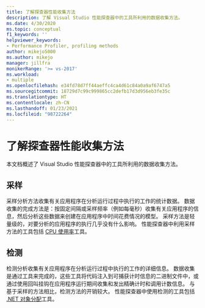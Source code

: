 ```yaml
---
title: 了解探查器性能收集方法
description: 了解 Visual Studio 性能探查器中的工具所利用的数据收集方法。
ms.date: 4/30/2020
ms.topic: conceptual
f1_keywords: ''
helpviewer_keywords:
- Performance Profiler, profiling methods
author: mikejo5000
ms.author: mikejo
manager: jillfra
monikerRange: '>= vs-2017'
ms.workload:
- multiple
ms.openlocfilehash: e34fd78d7ff44aeffc4ca4d61c84a0a9af6747a5
ms.sourcegitcommit: 18729d7c99c999865cc2defb17d3d956eb3fe35c
ms.translationtype: HT
ms.contentlocale: zh-CN
ms.lasthandoff: 01/23/2021
ms.locfileid: "98722264"
---
```

# <a name="understand-profiler-performance-collection-methods"></a>了解探查器性能收集方法

本文档概述了 Visual Studio 性能探查器中的工具所利用的数据收集方法。 

## <a name="sampling"></a>采样

采样分析方法收集有关应用程序在分析运行过程中执行的工作的统计数据。 数据收集的完成方法是：按固定间隔或采样频率（例如每毫秒）收集有关应用程序的信息，然后分析这些数据来创建在应用程序中时间花费情况的模型。 采样方法是轻量级的，对要分析的应用程序的执行几乎没有什么影响。 性能探查器中利用采样方法的工具包括 [CPU 使用率](../profiling/cpu-usage.md)工具。

## <a name="instrumentation"></a>检测

检测分析收集有关应用程序在分析运行过程中执行的工作的详细信息。 数据收集是通过工具来完成的，这些工具将代码注入到可捕获计时信息的二进制文件中，或通过使用回叫挂钩在应用程序运行期间收集和发出精确计时和调用计数信息。 与基于采样的方法相比，检测方法的开销较大。 性能探查器中使用检测的工具包括 [.NET 对象分配](../profiling/dotnet-alloc-tool.md)工具。